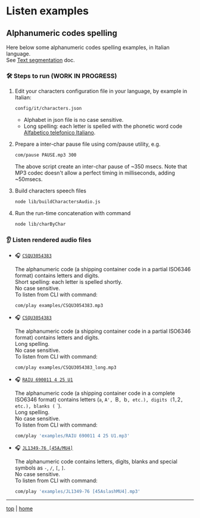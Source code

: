 # Listen examples

## Alphanumeric codes spelling

Here below some alphanumeric codes spelling examples, in Italian language.<br>
See [Text segmentation](doc/segmentation.md) doc.

### 🛠 Steps to run (WORK IN PROGRESS)

1. Edit your characters configuration file in your language, by example in Italian: 
   ```bash
   config/it/characters.json
   ```
   - Alphabet in json file is no case sensitive.
   - Long spelling: each letter is spelled with the phonetic word code [Alfabetico telefonico Italiano](https://it.wikipedia.org/wiki/Alfabeto_telefonico_italiano). 

2. Prepare a inter-char pause file using com/pause utility, e.g. 
   ```bash
   com/pause PAUSE.mp3 300
   ```
   The above script create an inter-char pause of ~350 msecs.
   Note that MP3 codec doesn't allow a perfect timing in milliseconds, adding ~50msecs. 

3. Build characters speech files 
   ```bash
   node lib/buildCharactersAudio.js
   ```

4. Run the run-time concatenation with command 
   ```bash
   node lib/charByChar
   ```

### 👂 Listen rendered audio files 

- 🎧 [`CSQU3054383`](CSQU3054383.mp3)
 
  The alphanumeric code (a shipping container code in a partial ISO6346 format) contains letters and digits.<br>
  Short spelling: each letter is spelled shortly. <br>
  No case sensitive.<br>
  To listen from CLI with command: 
  ```bash
  com/play examples/CSQU3054383.mp3
  ```

- 🎧 [`CSQU3054383`](CSQU3054383_long.mp3)

  The alphanumeric code (a shipping container code in a partial ISO6346 format) contains letters and digits.<br> 
  Long spelling.<br> 
  No case sensitive.<br>
  To listen from CLI with command: 
  ```bash
  com/play examples/CSQU3054383_long.mp3
  ```

- 🎧 [`RAIU 690011 4 25 U1`](RAIU%20690011%204%2025%20U1.mp3)
 
  The alphanumeric code (a shipping container code in a complete ISO6346 format) contains letters (`a`, `A', `B`, `b`, etc.), digits (`1`,`2`, etc.), blanks (` `).<br>
  Long spelling.<br>
  No case sensitive.<br>
  To listen from CLI with command: 
  ```bash
  com/play 'examples/RAIU 690011 4 25 U1.mp3'
  ```

- 🎧 [`JL1349-76 [45A/MU4]`](JL1349-76%20%5B45AslashMU4%5D.mp3)
 
  The alphanumeric code contains letters, digits, blanks and special symbols as `-`, `/`, `[`, `]`.<br>
  No case sensitive.<br>
  To listen from CLI with command: 
  ```bash
  com/play 'examples/JL1349-76 [45AslashMU4].mp3'
  ```

---

[top](#) | [home](../README.md)
